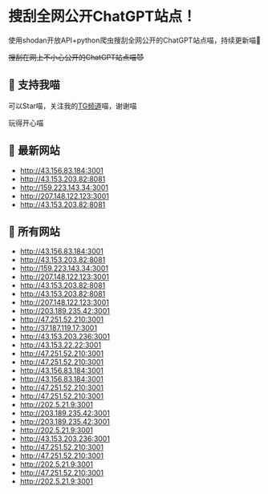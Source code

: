 # 搜刮全网公开ChatGPT站点！

使用shodan开放API+python爬虫搜刮全网公开的ChatGPT站点喵，持续更新喵🥳

~~搜刮在网上不小心公开的ChatGPT站点喵😈~~

## 🚀 支持我喵

可以Star喵，关注我的[TG频道](https://t.me/puddin_share)喵，谢谢喵

玩得开心喵

## 📖 最新网站

- http://43.156.83.184:3001
- http://43.153.203.82:8081
- http://159.223.143.34:3001
- http://207.148.122.123:3001
- http://43.153.203.82:8081


## 📖 所有网站

- http://43.156.83.184:3001
- http://43.153.203.82:8081
- http://159.223.143.34:3001
- http://207.148.122.123:3001
- http://43.153.203.82:8081
- http://43.153.203.82:8081
- http://207.148.122.123:3001
- http://203.189.235.42:3001
- http://47.251.52.210:3001
- http://37.187.119.17:3001
- http://43.153.203.236:3001
- http://43.153.22.22:3001
- http://47.251.52.210:3001
- http://47.251.52.210:3001
- http://43.156.83.184:3001
- http://43.156.83.184:3001
- http://47.251.52.210:3001
- http://47.251.52.210:3001
- http://202.5.21.9:3001
- http://203.189.235.42:3001
- http://203.189.235.42:3001
- http://202.5.21.9:3001
- http://43.153.203.236:3001
- http://47.251.52.210:3001
- http://47.251.52.210:3001
- http://202.5.21.9:3001
- http://47.251.52.210:3001
- http://202.5.21.9:3001


